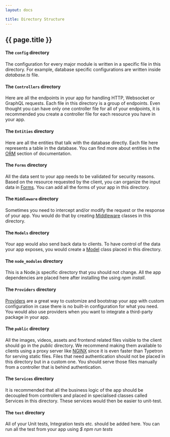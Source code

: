 ```yaml
---
layout: docs

title: Directory Structure
---
```


## {{ page.title }}

#### The `config` directory
The configuration for every major module is written in a specific file in this directory. For example, database specific
configurations are written inside _database.ts_ file.

#### The `Controllers` directory
Here are all the endpoints in your app for handling HTTP, Websocket or GraphQL requests. Each file in this directory
is a group of endpoints. Even thought you can have only one controller file for all of your endpoints, it is recommended
you create a controller file for each resource you have in your app.

#### The `Entities` directory
Here are all the entities that talk with the database directly. Each file here represents a table in the database. You
can find more about entities in the [ORM](/docs/orm) section of documentation.

#### The `Forms` directory
All the data sent to your app needs to be validated for security reasons. Based on the resource requested by the client,
you can organize the input data in [Forms](/docs/forms). You can add all the forms of your app in this directory.

#### The `Middleware` directory
Sometimes you need to intercept and/or modify the request or the response of your app. You would do that by creating
[Middleware](/docs/controllers) classes in this directory.

#### The `Models` directory
Your app would also send back data to clients. To have control of the data your app exposes, you would create a
[Model](/docs/models.md) class placed in this directory.

#### The `node_modules` directory
This is a Node.js specific directory that you should not change. All the app dependencies are placed here after
installing the using _npm install_.

#### The `Providers` directory
[Providers](/docs/providers) are a great way to customize and bootstrap your app with custom configuration in case 
there is no built-in configuration for what you need. You would also use providers when you want to integrate a
third-party package in your app.

#### The `public` directory
All the images, videos, assets and frontend related files visible to the client should go in the _public_ directory.
We recommend making them available to clients using a proxy server like [NGINX](https://www.nginx.com/) since it is even
faster than Typetron for serving static files. Files that need authentication should not be placed in this directory but
in a custom one.
You should serve those files manually from a controller that is behind authentication.

#### The `Services` directory
It is recommended that all the business logic of the app should be decoupled from controllers and placed in specialised
classes called Services in this directory. These services would then be easier to unit-test.

#### The `test` directory
All of your Unit tests, Integration tests etc. should be added here. You can run all the test from your app using
_$ npm run tests_
